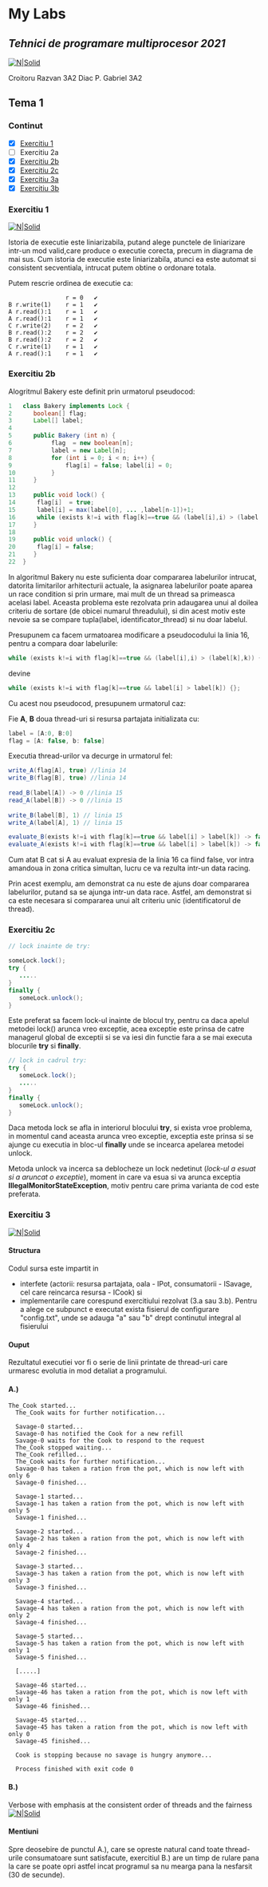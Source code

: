 # My Labs
## _Tehnici de programare multiprocesor 2021_
[![N|Solid](https://plati-taxe.uaic.ro/img/logo-retina1.png)](https://www.info.uaic.ro/)

Croitoru Razvan 3A2
Diac P. Gabriel 3A2



## Tema 1

### Continut
- [x] [Exercitiu 1](https://github.com/gabidiac11/multiprocessor-programming-techniques-java-homework/blob/main/README.md#exercitiu-1)
- [ ] Exercitiu 2a
- [x] [Exercitiu 2b](https://github.com/gabidiac11/multiprocessor-programming-techniques-java-homework/blob/main/README.md#exercitiu-2b)
- [x] [Exercitiu 2c](https://github.com/gabidiac11/multiprocessor-programming-techniques-java-homework/blob/main/README.md#exercitiu-2b)
- [x] [Exercitiu 3a](https://github.com/gabidiac11/multiprocessor-programming-techniques-java-homework/blob/main/README.md#a)
- [x] [Exercitiu 3b](https://github.com/gabidiac11/multiprocessor-programming-techniques-java-homework/blob/main/README.md#b)
### Exercitiu 1
[![N|Solid](https://github.com/gabidiac11/multiprocessor-programming-techniques-java-homework/blob/main/Homework1_1/Fig1.PNG)](https://github.com/gabidiac11/multiprocessor-programming-techniques-java-homework/blob/main/Homework1_1/Fig1.PNG)

Istoria de executie este liniarizabila, putand alege punctele de liniarizare intr-un mod valid,care produce o executie corecta, precum in diagrama de mai sus. Cum istoria de executie este liniarizabila, atunci ea este automat si consistent secventiala,
intrucat putem obtine o ordonare totala.

Putem rescrie ordinea de executie ca:
```
                r = 0   ✔️
B r.write(1)    r = 1   ✔️
A r.read():1    r = 1   ✔️
A r.read():1    r = 1   ✔️
C r.write(2)    r = 2   ✔️
B r.read():2    r = 2   ✔️
B r.read():2    r = 2   ✔️
C r.write(1)    r = 1   ✔️
A r.read():1    r = 1   ✔️
```
### Exercitiu 2b

Alogritmul Bakery este definit prin urmatorul pseudocod:
```java
1   class Bakery implements Lock {
2      boolean[] flag;
3      Label[] label;
4   
5      public Bakery (int n) {
6       	flag  = new boolean[n];
7       	label = new Label[n];
8       	for (int i = 0; i < n; i++) { 
9          		flag[i] = false; label[i] = 0;
10      	}
11     }
12  
13     public void lock() {  
14    	flag[i]  = true;  
15    	label[i] = max(label[0], ... ,label[n-1])+1;
16    	while (exists k!=i with flag[k]==true && (label[i],i) > (label[k],k)) {};
17     }
18  
19     public void unlock() {  
20     	flag[i] = false;
21     }
22  }
```

In algoritmul Bakery nu este suficienta doar compararea labelurilor intrucat, datorita limitarilor arhitecturii actuale, 
la asignarea labelurilor poate aparea un race condition si prin urmare, mai mult de un thread sa primeasca acelasi label.
Aceasta problema este rezolvata prin adaugarea unui al doilea criteriu de sortare (de obicei numarul threadului), si din
acest motiv este nevoie sa se compare tupla(label, identificator_thread) si nu doar labelul.

Presupunem ca facem urmatoarea modificare a pseudocodului la linia 16, pentru a compara doar labelurile:
```java
while (exists k!=i with flag[k]==true && (label[i],i) > (label[k],k)) {};
```
devine
```java
while (exists k!=i with flag[k]==true && label[i] > label[k]) {};
```

Cu acest nou pseudocod, presupunem urmatorul caz:

Fie **A**, **B** doua thread-uri si resursa partajata initializata cu:
```java
label = [A:0, B:0]
flag = [A: false, b: false]
```
Executia thread-urilor va decurge in urmatorul fel:
```java
write_A(flag[A], true) //linia 14
write_B(flag[B], true) //linia 14
        
read_B(label[A]) -> 0 //linia 15
read_A(label[B]) -> 0 //linia 15
        
write_B(label[B], 1) // linia 15
write_A(label[A], 1) // linia 15

evaluate_B(exists k!=i with flag[k]==true && label[i] > label[k]) -> false // linia 16
evaluate_A(exists k!=i with flag[k]==true && label[i] > label[k]) -> false // linia 16
```

Cum atat B cat si A au evaluat expresia de la linia 16 ca fiind false, vor intra amandoua in zona critica simultan,
lucru ce va rezulta intr-un data racing.

Prin acest exemplu, am demonstrat ca nu este de ajuns doar compararea labelurilor, putand sa se ajunga intr-un data race. Astfel, am demonstrat si
ca este necesara si compararea unui alt criteriu unic (identificatorul de thread).

### Exercitiu 2c

```java
// lock inainte de try:

someLock.lock();
try {
   .....
}
finally {
   someLock.unlock();
}

```

Este preferat sa facem lock-ul inainte de blocul try, pentru ca daca apelul metodei lock() arunca vreo exceptie, acea exceptie este
prinsa de catre managerul global de exceptii si se va iesi din functie fara a se mai executa blocurile **try** si **finally**.
```java
// lock in cadrul try:
try {
   someLock.lock();
   .....
}
finally {
   someLock.unlock();
}

```

Daca metoda lock se afla in interiorul blocului **try**, si exista vroe problema, in momentul cand aceasta arunca vreo exceptie, exceptia este prinsa si se
ajunge cu executia in bloc-ul **finally** unde se incearca apelarea metodei unlock. 

Metoda unlock va incerca sa deblocheze un lock nedetinut (*lock-ul a esuat si a aruncat o exceptie*), moment in care va esua 
si va arunca exceptia **IllegalMonitorStateException**, motiv pentru care prima varianta de cod este preferata.


### Exercitiu 3
[![N|Solid](https://github.com/gabidiac11/multiprocessor-programming-techniques-java-homework/blob/main/Homework1_ex3/uml.png)](https://github.com/gabidiac11/multiprocessor-programming-techniques-java-homework/blob/main/Homework1_ex3/uml.png)

#### Structura
Codul sursa este impartit in 

- interfete (actorii: resursa partajata, oala - IPot, consumatorii - ISavage, cel care reincarca resursa - ICook) si 
- implementarile care corespund exercitiului rezolvat (3.a sau 3.b). Pentru a alege ce subpunct e executat exista fisierul de configurare "config.txt", unde se adauga "a" sau "b" drept continutul integral al fisierului
         
#### Ouput
Rezultatul executiei vor fi o serie de linii printate de thread-uri care urmaresc evolutia in mod detaliat a programului.

#### A.)
````
The_Cook started...
  The_Cook waits for further notification...

  Savage-0 started...
  Savage-0 has notified the Cook for a new refill 
  Savage-0 waits for the Cook to respond to the request 
  The_Cook stopped waiting...
  The_Cook refilled...
  The_Cook waits for further notification...
  Savage-0 has taken a ration from the pot, which is now left with only 6 
  Savage-0 finished...

  Savage-1 started...
  Savage-1 has taken a ration from the pot, which is now left with only 5 
  Savage-1 finished...

  Savage-2 started...
  Savage-2 has taken a ration from the pot, which is now left with only 4 
  Savage-2 finished...

  Savage-3 started...
  Savage-3 has taken a ration from the pot, which is now left with only 3 
  Savage-3 finished...

  Savage-4 started...
  Savage-4 has taken a ration from the pot, which is now left with only 2 
  Savage-4 finished...

  Savage-5 started...
  Savage-5 has taken a ration from the pot, which is now left with only 1 
  Savage-5 finished...
  
  [.....]
  
  Savage-46 started...
  Savage-46 has taken a ration from the pot, which is now left with only 1 
  Savage-46 finished...

  Savage-45 started...
  Savage-45 has taken a ration from the pot, which is now left with only 0 
  Savage-45 finished...

  Cook is stopping because no savage is hungry anymore...

  Process finished with exit code 0
````
#### B.)

Verbose with emphasis at the consistent order of threads and the fairness
[![N|Solid](https://github.com/gabidiac11/multiprocessor-programming-techniques-java-homework/blob/main/Homework1_ex3/Fig3.PNG)](https://github.com/gabidiac11/multiprocessor-programming-techniques-java-homework/blob/main/Homework1_ex3/Fig3.PNG)

#### Mentiuni
Spre deosebire de punctul A.), care se opreste natural cand toate thread-urile consumatoare sunt satisfacute, exercitiul B.) are un timp de rulare pana la care se poate opri astfel incat programul sa nu mearga pana la nesfarsit (30 de secunde).
